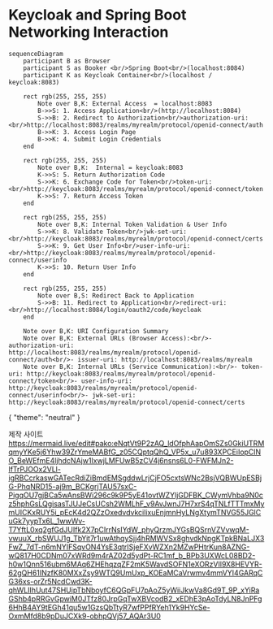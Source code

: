 # Keycloak and Spring Boot Networking Interaction

```mermaid
sequenceDiagram
    participant B as Browser
    participant S as Booker <br/>Spring Boot<br/>(localhost:8084)
    participant K as Keycloak Container<br/>(localhost / keycloak:8083)

    rect rgb(255, 255, 255)
        Note over B,K: External Access  = localhost:8083
        B->>S: 1. Access Application<br/>(http://localhost:8084)
        S->>B: 2. Redirect to Authorization<br/>authorization-uri:<br/>http://localhost:8083/realms/myrealm/protocol/openid-connect/auth
        B->>K: 3. Access Login Page
        B->>K: 4. Submit Login Credentials
    end

    rect rgb(255, 255, 255)
        Note over B,K:  Internal = keycloak:8083
        K->>S: 5. Return Authorization Code
        S->>K: 6. Exchange Code for Token<br/>token-uri:<br/>http://keycloak:8083/realms/myrealm/protocol/openid-connect/token
        K->>S: 7. Return Access Token
    end

    rect rgb(255, 255, 255)
        Note over B,K: Internal Token Validation & User Info
        S->>K: 8. Validate Token<br/>jwk-set-uri:<br/>http://keycloak:8083/realms/myrealm/protocol/openid-connect/certs
        S->>K: 9. Get User Info<br/>user-info-uri:<br/>http://keycloak:8083/realms/myrealm/protocol/openid-connect/userinfo
        K->>S: 10. Return User Info
    end

    rect rgb(255, 255, 255)
        Note over B,S: Redirect Back to Application
        S->>B: 11. Redirect to Application<br/>redirect-uri:<br/>http://localhost:8084/login/oauth2/code/keycloak
    end

    Note over B,K: URI Configuration Summary
    Note over B,K: External URLs (Browser Access):<br/>- authorization-uri: http://localhost:8083/realms/myrealm/protocol/openid-connect/auth<br/>- issuer-uri: http://localhost:8083/realms/myrealm
    Note over B,K: Internal URLs (Service Communication):<br/>- token-uri: http://keycloak:8083/realms/myrealm/protocol/openid-connect/token<br/>- user-info-uri: http://keycloak:8083/realms/myrealm/protocol/openid-connect/userinfo<br/>- jwk-set-uri: http://keycloak:8083/realms/myrealm/protocol/openid-connect/certs
```

{
  "theme": "neutral"
}


제작 사이트 
https://mermaid.live/edit#pako:eNqtVt9P2zAQ_ldOfphAapOmSZs0GkiUTRMqmyYKe5j6Yhw39ZrYmeMABfG_z05CQptqQhQ_VP5x_u7u893XPCEiIopClNO_BeWEfmE4ljhdcNAjw1IxwjLMFUwB5zCV4j6nsns6L0-FWFMJn2-lfTrPJOOx2VLl-igRBCcrkaswGATecRdiZiBmdEMSgddwLrjCjFO5cxtsWNc2BsjVQBWUpESBjG-PhqNRD15-aj9m_BCKgrjTAU57sxC-PigqOU7gjBCa5wAnsBWi296c9k9P5yE41ovtWZYljGDFBK_CWymVhba9N0cz5hphGsLQgisasTJUJeCsUCsh2WMLhF_v9AvJwnJ7H7xrS4qTNLfTTTmxMymUICKxRUY5i_pEcK4d2QZzOxedvdvkcilixuEnjmnHyLNgXtymTNVG55JGlCuGk7yypTx6L_1wwWv-T7YftL0xq2gfGdJUIfk2X7pCIrrNsIYdW_phyQrzmJYGsBQSrnVZVvwqM-vwuuX_rbSWUJ1g_TbYit7r1uwAthqySjj4hRMWVSx8ghvdkNpgKTpkBNaLJX3FwZ_7dT-n6mNYIFSqvON4YsE3qtrISjeFXvWZXn2MZwPHtrKun8AZNG-wQ817H0CDNm07xWRd9m4rAZ02d5ydPt-RC1mf_b_BPb3UXWcL08BD2-h0w1Qnn516ubm6MAq6ZHEhqzqZF2mK5WavdSOFN1eXORzVIl9X8HEVYR-62gQH61INzfK80MXxZsy9WTQ9UmUxp_KOEaMCaVrwmv4mmVYI4GARqCG36xs-orZr5NcdCwd3K-qhWLIIhUut47SHUipTbNboyfC6QGpFU7pAoZ5yWiiJkwVa8Gd9T_9P_xYiRaGShb4pRRGvGpwiM0JTfz80JrpGqTwXBVcodB2_xEDhE3pAoTdyLN8JnPFg6HhB4AY9tEGh41qu5w1GzsQbTtyR7wfPPfRYeh1Yk9HYcSe-OxmMfd8b9pDuJCXk9-obhpQVj57_AQAr3U0